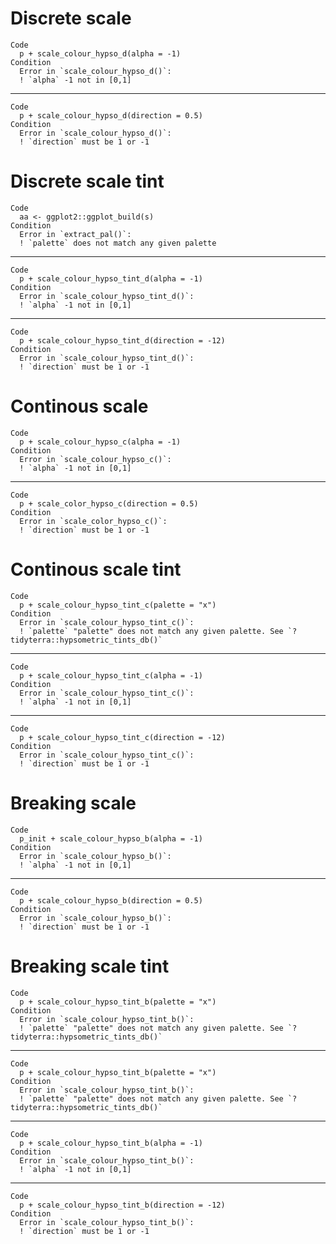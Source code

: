 # Discrete scale

    Code
      p + scale_colour_hypso_d(alpha = -1)
    Condition
      Error in `scale_colour_hypso_d()`:
      ! `alpha` -1 not in [0,1]

---

    Code
      p + scale_colour_hypso_d(direction = 0.5)
    Condition
      Error in `scale_colour_hypso_d()`:
      ! `direction` must be 1 or -1

# Discrete scale tint

    Code
      aa <- ggplot2::ggplot_build(s)
    Condition
      Error in `extract_pal()`:
      ! `palette` does not match any given palette

---

    Code
      p + scale_colour_hypso_tint_d(alpha = -1)
    Condition
      Error in `scale_colour_hypso_tint_d()`:
      ! `alpha` -1 not in [0,1]

---

    Code
      p + scale_colour_hypso_tint_d(direction = -12)
    Condition
      Error in `scale_colour_hypso_tint_d()`:
      ! `direction` must be 1 or -1

# Continous scale

    Code
      p + scale_colour_hypso_c(alpha = -1)
    Condition
      Error in `scale_colour_hypso_c()`:
      ! `alpha` -1 not in [0,1]

---

    Code
      p + scale_color_hypso_c(direction = 0.5)
    Condition
      Error in `scale_color_hypso_c()`:
      ! `direction` must be 1 or -1

# Continous scale tint

    Code
      p + scale_colour_hypso_tint_c(palette = "x")
    Condition
      Error in `scale_colour_hypso_tint_c()`:
      ! `palette` "palette" does not match any given palette. See `?tidyterra::hypsometric_tints_db()`

---

    Code
      p + scale_colour_hypso_tint_c(alpha = -1)
    Condition
      Error in `scale_colour_hypso_tint_c()`:
      ! `alpha` -1 not in [0,1]

---

    Code
      p + scale_colour_hypso_tint_c(direction = -12)
    Condition
      Error in `scale_colour_hypso_tint_c()`:
      ! `direction` must be 1 or -1

# Breaking scale

    Code
      p_init + scale_colour_hypso_b(alpha = -1)
    Condition
      Error in `scale_colour_hypso_b()`:
      ! `alpha` -1 not in [0,1]

---

    Code
      p + scale_colour_hypso_b(direction = 0.5)
    Condition
      Error in `scale_colour_hypso_b()`:
      ! `direction` must be 1 or -1

# Breaking scale tint

    Code
      p + scale_colour_hypso_tint_b(palette = "x")
    Condition
      Error in `scale_colour_hypso_tint_b()`:
      ! `palette` "palette" does not match any given palette. See `?tidyterra::hypsometric_tints_db()`

---

    Code
      p + scale_colour_hypso_tint_b(palette = "x")
    Condition
      Error in `scale_colour_hypso_tint_b()`:
      ! `palette` "palette" does not match any given palette. See `?tidyterra::hypsometric_tints_db()`

---

    Code
      p + scale_colour_hypso_tint_b(alpha = -1)
    Condition
      Error in `scale_colour_hypso_tint_b()`:
      ! `alpha` -1 not in [0,1]

---

    Code
      p + scale_colour_hypso_tint_b(direction = -12)
    Condition
      Error in `scale_colour_hypso_tint_b()`:
      ! `direction` must be 1 or -1


